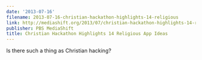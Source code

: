 ```yaml
---
date: '2013-07-16'
filename: 2013-07-16-christian-hackathon-highlights-14-religious
link: http://mediashift.org/2013/07/christian-hackathon-highlights-14-religious-app-ideas/
publisher: PBS MediaShift
title: Christian Hackathon Highlights 14 Religious App Ideas
---
```


Is there such a thing as Christian hacking?